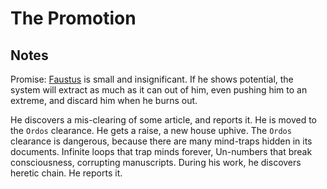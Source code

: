 The Promotion
=============

Notes
-----

Promise: [Faustus](../people/operator_faustus.md) is small and insignificant. If he shows potential, the system will extract as much as it can out of him, even pushing him to an extreme, and discard him when he burns out.

He discovers a mis-clearing of some article, and reports it. 
He is moved to the `Ordos` clearance. He gets a raise, a new house uphive.
The `Ordos` clearance is dangerous, because there are many mind-traps hidden in its documents. Infinite loops that trap minds forever, Un-numbers that break consciousness, corrupting manuscripts.
During his work, he discovers heretic chain. He reports it.

